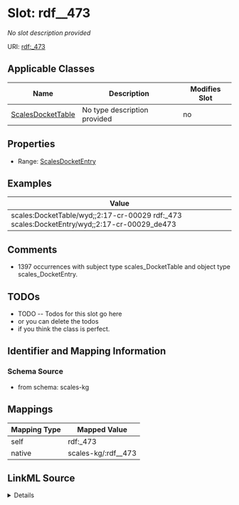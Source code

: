 

# Slot: rdf__473


_No slot description provided_





URI: [rdf:_473](http://www.w3.org/1999/02/22-rdf-syntax-ns#_473)



<!-- no inheritance hierarchy -->





## Applicable Classes

| Name | Description | Modifies Slot |
| --- | --- | --- |
| [ScalesDocketTable](../classes/ScalesDocketTable.md) | No type description provided |  no  |







## Properties

* Range: [ScalesDocketEntry](../classes/ScalesDocketEntry.md)






## Examples

| Value |
| --- |
| scales:DocketTable/wyd;;2:17-cr-00029 rdf:_473 scales:DocketEntry/wyd;;2:17-cr-00029_de473 |

## Comments

* 1397 occurrences with subject type scales_DocketTable and object type scales_DocketEntry.

## TODOs

* TODO -- Todos for this slot go here
* or you can delete the todos
* if you think the class is perfect.

## Identifier and Mapping Information







### Schema Source


* from schema: scales-kg




## Mappings

| Mapping Type | Mapped Value |
| ---  | ---  |
| self | rdf:_473 |
| native | scales-kg/:rdf__473 |




## LinkML Source

<details>
```yaml
name: rdf__473
description: No slot description provided
todos:
- TODO -- Todos for this slot go here
- or you can delete the todos
- if you think the class is perfect.
comments:
- 1397 occurrences with subject type scales_DocketTable and object type scales_DocketEntry.
examples:
- value: scales:DocketTable/wyd;;2:17-cr-00029 rdf:_473 scales:DocketEntry/wyd;;2:17-cr-00029_de473
from_schema: scales-kg
rank: 1000
slot_uri: rdf:_473
alias: rdf__473
domain_of:
- scales_DocketTable
range: scales_DocketEntry

```
</details>
